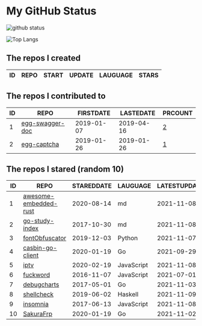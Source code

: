 # My GitHub Status

<img src="https://github-readme-stats-1.yihong0618.vercel.app/api?username=jc-lathander&show_icons=true&&&hide_title=true&count_private=true" alt="github status" />

![Top Langs](https://github-readme-stats-1.yihong0618.vercel.app/api/top-langs/?username=jc-lathander&layout=compact)

<!--START_SECTION:my_github-->
## The repos I created
| ID | REPO | START | UPDATE | LAUGUAGE | STARS |
|----|------|-------|--------|----------|-------|

## The repos I contributed to
| ID |                                REPO                                | FIRSTDATE  | LASTEDATE  |                                          PRCOUNT                                           |
|----|--------------------------------------------------------------------|------------|------------|--------------------------------------------------------------------------------------------|
|  1 | [egg-swagger-doc](https://github.com/Yanshijie-EL/egg-swagger-doc) | 2019-01-07 | 2019-04-16 | [2](https://github.com/Yanshijie-EL/egg-swagger-doc/pulls?q=is%3Apr+author%3Ajc-lathander) |
|  2 | [egg-captcha](https://github.com/Raoul1996/egg-captcha)            | 2019-01-26 | 2019-01-26 | [1](https://github.com/Raoul1996/egg-captcha/pulls?q=is%3Apr+author%3Ajc-lathander)        |

## The repos I stared (random 10)
| ID |                                      REPO                                       | STAREDDATE |  LAUGUAGE  | LATESTUPDATE |
|----|---------------------------------------------------------------------------------|------------|------------|--------------|
|  1 | [awesome-embedded-rust](https://github.com/rust-embedded/awesome-embedded-rust) | 2020-08-14 | md         | 2021-11-08   |
|  2 | [go-study-index](https://github.com/unknwon/go-study-index)                     | 2017-10-30 | md         | 2021-11-08   |
|  3 | [fontObfuscator](https://github.com/solarhell/fontObfuscator)                   | 2019-12-03 | Python     | 2021-11-07   |
|  4 | [casbin-go-client](https://github.com/casbin/casbin-go-client)                  | 2020-01-19 | Go         | 2021-09-29   |
|  5 | [iptv](https://github.com/iptv-org/iptv)                                        | 2020-02-19 | JavaScript | 2021-11-08   |
|  6 | [fuckword](https://github.com/NextZeus/fuckword)                                | 2016-11-07 | JavaScript | 2021-07-01   |
|  7 | [debugcharts](https://github.com/mkevac/debugcharts)                            | 2017-05-01 | Go         | 2021-11-03   |
|  8 | [shellcheck](https://github.com/koalaman/shellcheck)                            | 2019-06-02 | Haskell    | 2021-11-09   |
|  9 | [insomnia](https://github.com/Kong/insomnia)                                    | 2017-06-13 | JavaScript | 2021-11-08   |
| 10 | [SakuraFrp](https://github.com/ZeroDream-CN/SakuraFrp)                          | 2020-01-19 | Go         | 2021-11-02   |

<!--END_SECTION:my_github-->
